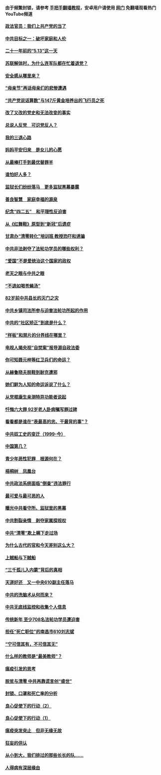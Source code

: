 #### 由于频繁封锁，请参考 [手把手翻墙教程](https://github.com/gfw-breaker/guides/wiki/)，安卓用户请使用 [网门](https://github.com/gfw-breaker/nogfw/blob/master/dl.md?t=05220801) 免翻墙观看热门YouTube频道 

#### [政法官员：我们上共产党的当了](../pages/19/425351.md?t=05220801) 

#### [中共目标之一：破坏家庭和人伦](../pages/19/424454.md?t=05220801) 

#### [二十一年前的“5.13”这一天](../pages/19/424814.md?t=05220801) 

#### [苏联解体时，为什么连军队都在忙着退党？](../pages/19/424335.md?t=05220801) 

#### [安全感从哪里来？](../pages/19/424336.md?t=05220801) 

#### [“母亲节”再话母亲们的悲惨遭遇](../pages/19/424234.md?t=05220801) 

#### [“共产党说话算数”与147斤黄金培养出的飞行员之死](../pages/19/424115.md?t=05220801) 

#### [改了又改的党史和无法改变的事实](../pages/19/424037.md?t=05220801) 

#### [总说人反党　可识党反人？](../pages/19/423820.md?t=05220801) 

#### [我的三退心路](../pages/19/423876.md?t=05220801) 

#### [妈妈平安归来　是女儿的心愿](../pages/19/423947.md?t=05220801) 

#### [从最棒打手到最优替罪羊](../pages/19/423819.md?t=05220801) 

#### [谁怕好人多？](../pages/19/423774.md?t=05220801) 

#### [监狱长们纷纷落马　更多监狱黑幕暴露](../pages/19/423787.md?t=05220801) 

#### [善良智慧　家庭幸福的源泉](../pages/19/423632.md?t=05220801) 

#### [纪念“四二五”　和平理性反迫害](../pages/19/423660.md?t=05220801) 

#### [从《红舞鞋》原型到“新冠”后遗症](../pages/19/423509.md?t=05220801) 

#### [甘肃办“清零转化”培训班 教授恐吓和诱骗](../pages/19/423498.md?t=05220801) 

#### [中共非法剥夺了法轮功学员的哪些权利？](../pages/19/423392.md?t=05220801) 

#### [“爱国”不是爱统治这个国家的政权](../pages/19/423029.md?t=05220801) 

#### [老天之眼与中共之眼](../pages/19/423378.md?t=05220801) 

#### [“不退如喝苍蝇汤”](../pages/19/423287.md?t=05220801) 

#### [82岁前中共县长的灭门之灾](../pages/19/423055.md?t=05220801) 

#### [中共乡镇司法所参与迫害法轮功所起的作用](../pages/19/423064.md?t=05220801) 

#### [中共的“社区矫正”到底是什么？](../pages/19/422870.md?t=05220801) 

#### [“样板”和禁片的分界线在哪里？](../pages/19/422704.md?t=05220801) 

#### [电视人揭央视“自焚案”报导源自政法委](../pages/19/422770.md?t=05220801) 

#### [你可知聂元梓等红卫兵们的命运？](../pages/19/422848.md?t=05220801) 

#### [从赫鲁晓夫脱鞋到耐克遭邪](../pages/19/422826.md?t=05220801) 

#### [她们鲜为人知的命运诉说了什么？](../pages/19/422754.md?t=05220801) 

#### [从党棍康生亲测特异功能者说起](../pages/19/422657.md?t=05220801) 

#### [忏悔六大罪 92岁老人卧病嘱写罪过碑](../pages/19/422750.md?t=05220801) 

#### [看看都是谁在“表最高的忠、干最背的事”？](../pages/19/422703.md?t=05220801) 

#### [中共奴工史的变迁（1999-今）](../pages/19/422656.md?t=05220801) 

#### [中国第几？](../pages/19/422496.md?t=05220801) 

#### [青少年恶性犯罪　根源何在？](../pages/19/422449.md?t=05220801) 

#### [梧桐树　凤凰台](../pages/19/422442.md?t=05220801) 

#### [中共政法系统面临“倒查”违法罪行](../pages/19/422497.md?t=05220801) 

#### [最可爱与最可恶的人](../pages/19/422448.md?t=05220801) 

#### [曝光中共看守所、监狱里的黑幕](../pages/19/422390.md?t=05220801) 

#### [中共割裂亲情　剥夺家属探视权](../pages/19/422364.md?t=05220801) 

#### [中共“清零”欺上瞒下走过场](../pages/19/422306.md?t=05220801) 

#### [为什么古代的官和今天差别这么大？](../pages/19/422228.md?t=05220801) 

#### [上贼船与下贼船](../pages/19/422276.md?t=05220801) 

#### [“三千孤儿入内蒙”背后的真相](../pages/19/422229.md?t=05220801) 

#### [天道好还　又一中央610副主任落马](../pages/19/422155.md?t=05220801) 

#### [中共的洗脑术从何而来？](../pages/19/422154.md?t=05220801) 

#### [中共无底线监控和收集个人信息](../pages/19/422039.md?t=05220801) 

#### [传统新年 至少708名法轮功学员遭迫害](../pages/19/421946.md?t=05220801) 

#### [担任“死亡职位”的南昌市610刘志斌](../pages/19/421957.md?t=05220801) 

#### [“宁可信其有，不可信其无”](../pages/19/421691.md?t=05220801) 

#### [什么样的教师是“最美教师”？](../pages/19/421755.md?t=05220801) 

#### [瘟疫引发的思考](../pages/19/421594.md?t=05220801) 

#### [脱贫与清零 中共再靠谎言创“盛世”](../pages/19/421590.md?t=05220801) 

#### [封锁、口罩和死亡率的分析](../pages/19/421495.md?t=05220801) 

#### [良心促使下的行动（2）](../pages/19/421361.md?t=05220801) 

#### [良心促使下的行动（1）](../pages/19/421302.md?t=05220801) 

#### [瘟疫突发突止　但非无缘无故](../pages/19/421281.md?t=05220801) 

#### [狂妄的供认](../pages/19/421199.md?t=05220801) 

#### [从小到大，我们排过的那些长长的队……](../pages/19/421243.md?t=05220801) 

#### [人得病有深层缘由](../pages/19/420864.md?t=05220801) 

